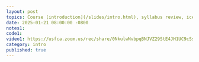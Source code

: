 ```yaml
---
layout: post
topics: Course [introduction](/slides/intro.html), syllabus review, icebreaker
date: 2025-01-21 08:00:00 -0800
notes1: 
code1: 
video1: https://usfca.zoom.us/rec/share/0NkulwNvbpqBNJVZ29StE4JH1UC9cSsKLs_Uos050ia_bYptvzSuo-uixALnSDFB.N132r187a-bQ0tyB
category: intro
published: true
---
```

